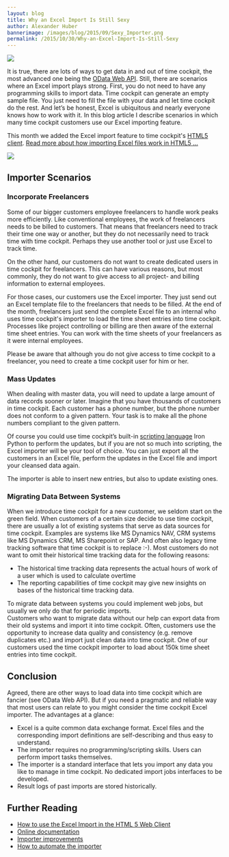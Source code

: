 ```yaml
---
layout: blog
title: Why an Excel Import Is Still Sexy
author: Alexander Huber
bannerimage: /images/blog/2015/09/Sexy_Importer.png
permalink: /2015/10/30/Why-an-Excel-Import-Is-Still-Sexy
---
```


<p xmlns="http://www.w3.org/1999/xhtml">
  <img src="{{site.baseurl}}images/blog/2015/10/dancers-309871_1280.png" />
</p><p xmlns="http://www.w3.org/1999/xhtml">It is true, there are lots of ways to get data in and out of time cockpit, the most advanced one being the <a href="~/blog/2014/09/26/Accessing-Time-Cockpits-OData-Web-API-With-Visual-Studio" target="_blank">OData Web API</a>. Still, there are scenarios where an Excel import plays strong. First, you do not need to have any programming skills to import data. Time cockpit can generate an empty sample file. You just need to fill the file with your data and let time cockpit do the rest. And let’s be honest, Excel is ubiquitous and nearly everyone knows how to work with it. In this blog article I describe scenarios in which many time cockpit customers use our Excel importing feature.<br /></p><p class="showcase" xmlns="http://www.w3.org/1999/xhtml">This month we added the Excel import feature to time cockpit's <a href="https://web.timecockpit.com" target="_blank">HTML5 client</a>. <a href="http://www.timecockpit.com/blog/2015/10/30/How-to-Use-the-Excel-Import-in-the-HTML-5-Web-Client" target="_blank">Read more about how importing Excel files work in HTML5 ...</a><br /></p><p xmlns="http://www.w3.org/1999/xhtml">
  <img src="{{site.baseurl}}images/blog/2015/09/check-importer-results.png" />
</p><h2 xmlns="http://www.w3.org/1999/xhtml">Importer Scenarios</h2><h3 xmlns="http://www.w3.org/1999/xhtml">Incorporate Freelancers</h3><p xmlns="http://www.w3.org/1999/xhtml">Some of our bigger customers employee freelancers to handle work peaks more efficiently. Like conventional employees, the work of freelancers needs to be billed to customers. That means that freelancers need to track their time one way or another, but they do not necessarily need to track time with time cockpit. Perhaps they use another tool or just use Excel to track time.</p><p xmlns="http://www.w3.org/1999/xhtml">On the other hand, our customers do not want to create dedicated users in time cockpit for freelancers. This can have various reasons, but most commonly, they do not want to give access to all project- and billing information to external employees.</p><p xmlns="http://www.w3.org/1999/xhtml">For those cases, our customers use the Excel importer. They just send out an Excel template file to the freelancers that needs to be filled. At the end of the month, freelancers just send the complete Excel file to an internal who uses time cockpit's importer to load the time sheet entries into time cockpit. Processes like project controlling or billing are then aware of the external time sheet entries. You can work with the time sheets of your freelancers as it were internal employees.</p><p class="showcase" xmlns="http://www.w3.org/1999/xhtml">Please be aware that although you do not give access to time cockpit to a freelancer, you need to create a time cockpit user for him or her.</p><h3 xmlns="http://www.w3.org/1999/xhtml">Mass Updates</h3><p xmlns="http://www.w3.org/1999/xhtml">When dealing with master data, you will need to update a large amount of data records sooner or later. Imagine that you have thousands of customers in time cockpit. Each customer has a phone number, but the phone number does not conform to a given pattern. Your task is to make all the phone numbers compliant to the given pattern.</p><p xmlns="http://www.w3.org/1999/xhtml">Of course you could use time cockpit’s built-in <a href="https://help.timecockpit.com/?topic=html/c20d94e9-97dc-48a8-9171-fd3bb70dad86.htm" target="_blank">scripting language</a> Iron Python to perform the updates, but if you are not so much into scripting, the Excel importer will be your tool of choice. You can just export all the customers in an Excel file, perform the updates in the Excel file and import your cleansed data again.</p><p class="showcase" xmlns="http://www.w3.org/1999/xhtml">The importer is able to insert new entries, but also to update existing ones.</p><h3 xmlns="http://www.w3.org/1999/xhtml">Migrating Data Between Systems</h3><p xmlns="http://www.w3.org/1999/xhtml">When we introduce time cockpit for a new customer, we seldom start on the green field. When customers of a certain size decide to use time cockpit, there are usually a lot of existing systems that serve as data sources for time cockpit. Examples are systems like MS Dynamics NAV, CRM systems like MS Dynamics CRM, MS Sharepoint or SAP. And often also legacy time tracking software that time cockpit is to replace :-). Most customers do not want to omit their historical time tracking data for the following reasons:</p><ul xmlns="http://www.w3.org/1999/xhtml">
  <li>The historical time tracking data represents the actual hours of work of a user which is used to calculate overtime</li>
  <li>The reporting capabilities of time cockpit may give new insights on bases of the historical time tracking data.</li>
</ul><p xmlns="http://www.w3.org/1999/xhtml">To migrate data between systems you could implement web jobs, but usually we only do that for periodic imports.<br />Customers who want to migrate data without our help can export data from their old systems and import it into time cockpit. Often, customers use the opportunity to increase data quality and consistency (e.g. remove duplicates etc.) and import just clean data into time cockpit. One of our customers used the time cockpit importer to load about 150k time sheet entries into time cockpit.</p><h2 xmlns="http://www.w3.org/1999/xhtml">Conclusion</h2><p xmlns="http://www.w3.org/1999/xhtml">Agreed, there are other ways to load data into time cockpit which are fancier (see OData Web API). But if you need a pragmatic and reliable way that most users can relate to you might consider the time cockpit Excel importer. The advantages at a glance:</p><ul xmlns="http://www.w3.org/1999/xhtml">
  <li>Excel is a quite common data exchange format. Excel files and the corresponding import definitions are self-describing and thus easy to understand.</li>
  <li>The importer requires no programming/scripting skills. Users can perform import tasks themselves.</li>
  <li>The importer is a standard interface that lets you import any data you like to manage in time cockpit. No dedicated import jobs interfaces to be developed.</li>
  <li>Result logs of past imports are stored historically.</li>
</ul><h2 xmlns="http://www.w3.org/1999/xhtml">Further Reading</h2><ul xmlns="http://www.w3.org/1999/xhtml">
  <li>
    <a href="~/blog/2015/10/30/How-to-Use-the-Excel-Import-in-the-HTML-5-Web-Client" target="_blank">How to use the Excel Import in the HTML 5 Web Client</a>
  </li>
  <li>
    <a href="https://help.timecockpit.com/html/ee560e49-e503-4d80-9167-2e6533f50dbe.htm" target="_blank">Online documentation</a>
  </li>
  <li>
    <a href="~/blog/2014/08/29/Compound-Keys-in-Excel-Import" target="_blank">Importer improvements</a>
  </li>
  <li>
    <a href="~/blog/2015/06/29/How-to-Automate-Time-Cockpit%E2%80%99s-Importer" target="_blank">How to automate the importer</a>
  </li>
</ul>